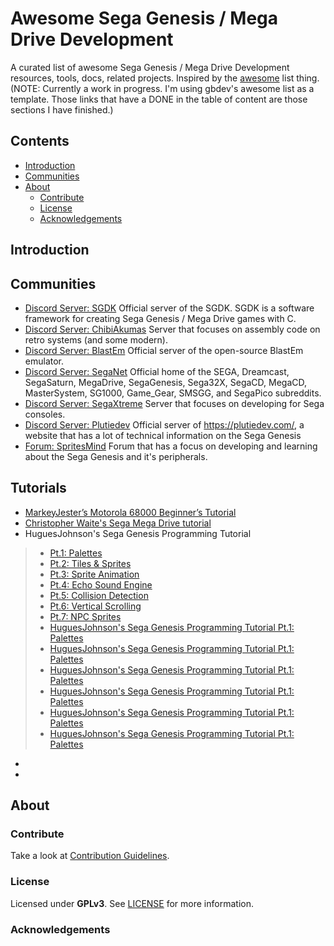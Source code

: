 # Awesome Sega Genesis / Mega Drive Development

A curated list of awesome Sega Genesis / Mega Drive Development resources, tools, docs, related projects. Inspired by the [awesome](https://github.com/sindresorhus/awesome) list thing. (NOTE: Currently a work in progress. I'm using gbdev's awesome list as a template. Those links that have a DONE in the table of content are those sections I have finished.)

## Contents

- [Introduction](#introduction)
- [Communities](#communities)
- [About](#about)
  - [Contribute](#contribute)
  - [License](#license)
  - [Acknowledgements](#acknowledgements)

## Introduction

## Communities

- [Discord Server: SGDK](https://discord.gg/hpHesQG) Official server of the SGDK. SGDK is a software framework for creating Sega Genesis / Mega Drive games with C.
- [Discord Server: ChibiAkumas](https://discord.gg/QYZUW5a) Server that focuses on assembly code on retro systems (and some modern).
- [Discord Server: BlastEm](https://discord.gg/mQW4MKD) Official server of the open-source BlastEm emulator.
- [Discord Server: SegaNet](https://discord.gg/KzkE4Pq) Official home of the SEGA, Dreamcast, SegaSaturn, MegaDrive, SegaGenesis, Sega32X, SegaCD, MegaCD, MasterSystem, SG1000, Game_Gear, SMSGG, and SegaPico subreddits.
- [Discord Server: SegaXtreme](https://discord.gg/C5TbdCH) Server that focuses on developing for Sega consoles.
- [Discord Server: Plutiedev](https://discord.gg/k79rzTz) Official server of https://plutiedev.com/, a website that has a lot of technical information on the Sega Genesis
- [Forum: SpritesMind](http://gendev.spritesmind.net/forum/) Forum that has a focus on developing and learning about the Sega Genesis and it's peripherals.

## Tutorials
- [MarkeyJester’s Motorola 68000 Beginner’s Tutorial](http://mrjester.hapisan.com/04_MC68/Index.html)
- [Christopher Waite's Sega Mega Drive tutorial](https://www.bytesizeadventures.com/modern-mega-drive-programming-getting-started/)
- HuguesJohnson's Sega Genesis Programming Tutorial
> - [Pt.1: Palettes](https://huguesjohnson.com/programming/genesis/palettes/)
> - [Pt.2: Tiles & Sprites](https://huguesjohnson.com/programming/genesis/tiles-sprites/)
> - [Pt.3: Sprite Animation](https://huguesjohnson.com/programming/genesis/animated-sprites/)
> - [Pt.4: Echo Sound Engine](https://huguesjohnson.com/programming/genesis/echo/)
> - [Pt.5: Collision Detection](https://huguesjohnson.com/programming/genesis/collision-detection/)
> - [Pt.6: Vertical Scrolling](https://huguesjohnson.com/programming/genesis/vscroll/)
> - [Pt.7: NPC Sprites](https://huguesjohnson.com/programming/genesis/npcs/)
> - [HuguesJohnson's Sega Genesis Programming Tutorial Pt.1: Palettes](https://huguesjohnson.com/programming/genesis/palettes/)
> - [HuguesJohnson's Sega Genesis Programming Tutorial Pt.1: Palettes](https://huguesjohnson.com/programming/genesis/palettes/)
> - [HuguesJohnson's Sega Genesis Programming Tutorial Pt.1: Palettes](https://huguesjohnson.com/programming/genesis/palettes/)
> - [HuguesJohnson's Sega Genesis Programming Tutorial Pt.1: Palettes](https://huguesjohnson.com/programming/genesis/palettes/)
> - [HuguesJohnson's Sega Genesis Programming Tutorial Pt.1: Palettes](https://huguesjohnson.com/programming/genesis/palettes/)
> - [HuguesJohnson's Sega Genesis Programming Tutorial Pt.1: Palettes](https://huguesjohnson.com/programming/genesis/palettes/)
- []()
- []()

## About

### Contribute

Take a look at [Contribution Guidelines](CONTRIBUTING.md).

### License

Licensed under **GPLv3**.
See [LICENSE](LICENSE) for more information.

### Acknowledgements


